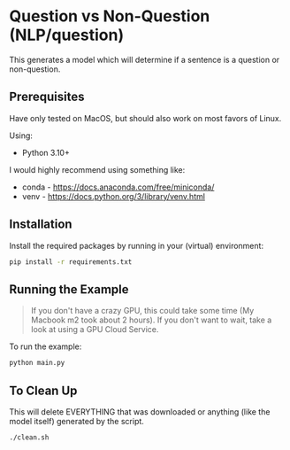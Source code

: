 # Question vs Non-Question (NLP/question)

This generates a model which will determine if a sentence is a question or non-question.

## Prerequisites

Have only tested on MacOS, but should also work on most favors of Linux.

Using:

- Python 3.10+

I would highly recommend using something like:

- conda - <https://docs.anaconda.com/free/miniconda/>
- venv - <https://docs.python.org/3/library/venv.html>

## Installation

Install the required packages by running in your (virtual) environment:

```bash
pip install -r requirements.txt
```

## Running the Example

> If you don't have a crazy GPU, this could take some time (My Macbook m2 took about 2 hours). If you don't want to wait, take a look at using a GPU Cloud Service.

To run the example:

```bash
python main.py
```

## To Clean Up

This will delete EVERYTHING that was downloaded or anything (like the model itself) generated by the script.

```bash
./clean.sh
```
